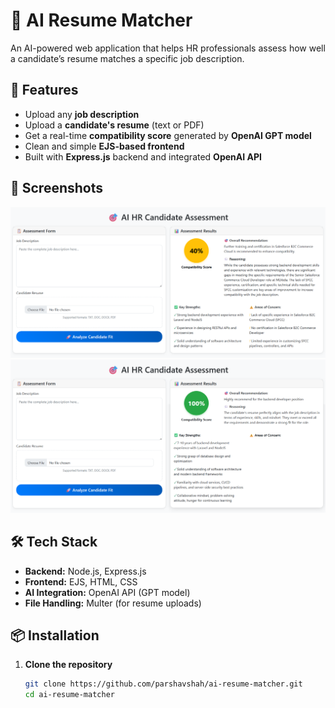 # 🧠 AI Resume Matcher

An AI-powered web application that helps HR professionals assess how well a candidate’s resume matches a specific job description.

## 🚀 Features

- Upload any **job description**
- Upload a **candidate's resume** (text or PDF)
- Get a real-time **compatibility score** generated by **OpenAI GPT model**
- Clean and simple **EJS-based frontend**
- Built with **Express.js** backend and integrated **OpenAI API**

## 📸 Screenshots

![Screenshot 1](./screenshots/screenshot01.png)
![Screenshot 2](./screenshots/screenshot02.png)

## 🛠 Tech Stack

- **Backend:** Node.js, Express.js  
- **Frontend:** EJS, HTML, CSS  
- **AI Integration:** OpenAI API (GPT model)  
- **File Handling:** Multer (for resume uploads)

## 📦 Installation

1. **Clone the repository**
   ```bash
   git clone https://github.com/parshavshah/ai-resume-matcher.git
   cd ai-resume-matcher
